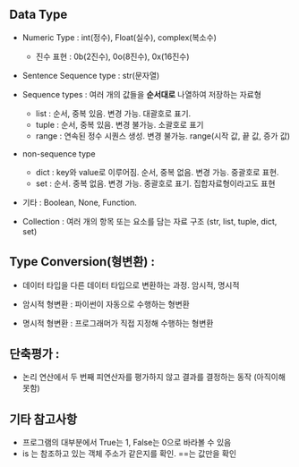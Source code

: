 ## Data Type

  - Numeric Type : int(정수), Float(실수), complex(복소수)
	- 진수 표현 : 0b(2진수), 0o(8진수), 0x(16진수)

- Sentence Sequence type : str(문자열)

- Sequence types : 여러 개의 값들을 **순서대로** 나열하여 저장하는 자료형
	- list : 순서, 중복 있음. 변경 가능. 대괄호로 표기.
	- tuple : 순서, 중복 있음. 변경 불가능. 소괄호로 표기
	- range : 연속된 정수 시퀀스 생성. 변경 불가능. range(시작 값, 끝 값, 증가 값)

- non-sequence type
	- dict : key와 value로 이루어짐. 순서, 중복 없음. 변경 가능. 중괄호로 표현. 
	- set : 순서. 중복 없음. 변경 가능. 중괄호로 표기. 집합자료형이라고도 표현
- 기타 : Boolean, None, Function.
- Collection : 여러 개의 항목 또는 요소를 담는 자료 구조 (str, list, tuple, dict, set)

## Type Conversion(형변환) : 
- 데이터 타입을 다른 데이터 타입으로 변환하는 과정. 암시적, 명시적 

- 암시적 형변환 : 파이썬이 자동으로 수행하는 형변환
- 명시적 형변환 : 프로그래머가 직접 지정해 수행하는 형변환

## 단축평가 : 
- 논리 연산에서 두 번째 피연산자를 평가하지 않고 결과를 결정하는 동작 (아직이해못함)

## 기타 참고사항

- 프로그램의 대부분에서 True는 1, False는 0으로 바라볼 수 있음
- is 는 참조하고 있는 객체 주소가 같은지를 확인. ==는 값만을 확인
